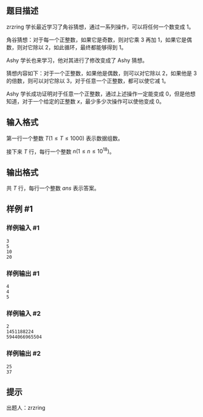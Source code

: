 ## 题目描述

zrzring 学长最近学习了角谷猜想，通过一系列操作，可以将任何一个数变成 $1$。

角谷猜想：对于每一个正整数，如果它是奇数，则对它乘 $3$ 再加 $1$，如果它是偶数，则对它除以 $2$，如此循环，最终都能够得到 $1$。

Ashy 学长也来学习，他对其进行了修改变成了 Ashy 猜想。

猜想内容如下：对于一个正整数，如果他是偶数，则可以对它除以 $2$，如果他是 $3$ 的倍数，则可以对它除以 $3$，对于任意一个正整数，都可以使它减 $1$。

Ashy 学长成功证明对于任意一个正整数，通过上述操作一定能变成 $0$，但是他想知道，对于一个给定的正整数 $x$，最少多少次操作可以使他变成 $0$。

## 输入格式

第一行一个整数 $T(1\leq T \leq 1000)$ 表示数据组数。

接下来 $T$ 行，每行一个整数 $n(1\leq n \leq 10^{18})$。

## 输出格式

共 $T$ 行，每行一个整数 $ans$ 表示答案。

## 样例 #1

### 样例输入 #1

```
3
5
10
20
```

### 样例输出 #1

```
4
4
5
```

### 样例输入 #2

```
2
1451188224
5944066965504
```

### 样例输出 #2

```
25
37
```

## 提示

出题人：zrzring